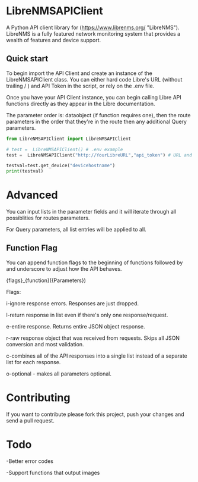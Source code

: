 # LibreNMSAPIClient
A Python API client library for (https://www.librenms.org/ "LibreNMS").  
LibreNMS is a fully featured network monitoring system that provides a wealth of features and device support.  

## Quick start
To begin import the API Client and create an instance of the LibreNMSAPIClient class. You can either hard code Libre's URL (without trailing / ) and API Token in the script, or rely on the .env file.

Once you have your API Client instance, you can begin calling Libre API functions directly as they appear in the Libre documentation. 

The parameter order is: dataobject (if function requires one), then the route parameters in the order that they're in the route then any additional Query parameters.

``` python
from LibreNMSAPIClient import LibreNMSAPIClient

# test =  LibreNMSAPIClient() # .env example
test =  LibreNMSAPIClient("http://YourLibreURL","api_token") # URL and Token hardcode example

testval=test.get_device("devicehostname")
print(testval)
```

# Advanced
You can input lists in the parameter fields and it will iterate through all possiblities for routes parameters. 

For Query parameters, all list entries will be applied to all.


## Function Flag  
You can append function flags to the beginning of functions followed by and underscore to adjust how the API behaves. 

{flags}_{function}({Parameters})

Flags:

i-ignore response errors. Responses are just dropped.

l-return response in list even if there's only one response/request.

e-entire response. Returns entire JSON object response.

r-raw response object that was received from requests. Skips all JSON conversion and most validation.

c-combines all of the API responses into a single list instead of a separate list for each response.

o-optional - makes all parameters optional.


# Contributing
If you want to contribute please fork this project, push your changes and send a pull request.

# Todo
-Better error codes

-Support functions that output images

